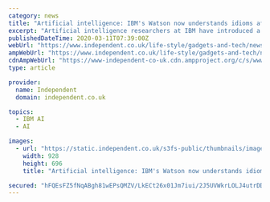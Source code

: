 ```yaml
---
category: news
title: "Artificial intelligence: IBM's Watson now understands idioms after 'sentiment' update"
excerpt: "Artificial intelligence researchers at IBM have introduced a major upgrade to the famed Watson computer, allowing it to understand idioms and colloquialisms for the first time. IBM says the update makes it the first commercial AI system capable of identifying, understanding and analysing some of the most challenging aspects of the English language."
publishedDateTime: 2020-03-11T07:39:00Z
webUrl: "https://www.independent.co.uk/life-style/gadgets-and-tech/news/artificial-intelligence-ibm-watson-ai-language-idiom-a9391166.html"
ampWebUrl: "https://www.independent.co.uk/life-style/gadgets-and-tech/news/artificial-intelligence-ibm-watson-ai-language-idiom-a9391166.html"
cdnAmpWebUrl: "https://www-independent-co-uk.cdn.ampproject.org/c/s/www.independent.co.uk/life-style/gadgets-and-tech/news/artificial-intelligence-ibm-watson-ai-language-idiom-a9391166.html"
type: article

provider:
  name: Independent
  domain: independent.co.uk

topics:
  - IBM AI
  - AI

images:
  - url: "https://static.independent.co.uk/s3fs-public/thumbnails/image/2020/03/10/16/artificial-intelligence-ibm-watson-ai.jpg"
    width: 928
    height: 696
    title: "Artificial intelligence: IBM's Watson now understands idioms after 'sentiment' update"

secured: "hFQEsFZ5fNqABgh81wEPsQMZV/LkECt26x01Jm7iui/2J5UVWkrLOLJ4utrDDIUZdYVbLTn3J6Z9LdJaAcCuNlRq1/m3NOdX5gV5AF9X8OIqK7/y9xgkHeI6bax493Xqo2oQvOsoPr6gojW87SCBV+Wz4EIwPuDMHwuWczNpZYQqzbrt5UeZ2aC6kdpyCVSSdIWEyM6SiJev9k0ubwAmKvOaDiq+zM3FTQUxMvl5a8ZoyAWkxuzo9aHWNn2gUK5w/3UISBus0wtCcyAcAoKtLz1yfncM0gKliTaHSzAiUyaIUYK0LiMoew8e5YYDvPff;3nXKUjZjYwh/31+XkNqI1A=="
---
```


